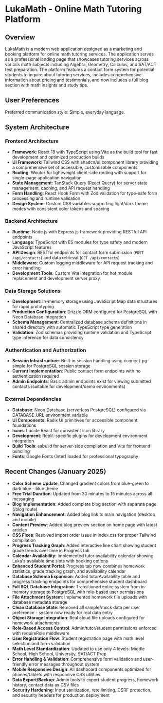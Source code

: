 # LukaMath - Online Math Tutoring Platform

## Overview

LukaMath is a modern web application designed as a marketing and booking platform for online math tutoring services. The application serves as a professional landing page that showcases tutoring services across various math subjects including Algebra, Geometry, Calculus, and SAT/ACT test preparation. The platform features a contact form system for potential students to inquire about tutoring services, includes comprehensive information about pricing and testimonials, and now includes a full blog section with math insights and study tips.

## User Preferences

Preferred communication style: Simple, everyday language.

## System Architecture

### Frontend Architecture
- **Framework**: React 18 with TypeScript using Vite as the build tool for fast development and optimized production builds
- **UI Framework**: Tailwind CSS with shadcn/ui component library providing a comprehensive set of accessible, customizable components
- **Routing**: Wouter for lightweight client-side routing with support for single-page application navigation
- **State Management**: TanStack Query (React Query) for server state management, caching, and API request handling
- **Form Handling**: React Hook Form with Zod validation for type-safe form processing and runtime validation
- **Design System**: Custom CSS variables supporting light/dark theme modes with consistent color tokens and spacing

### Backend Architecture
- **Runtime**: Node.js with Express.js framework providing RESTful API endpoints
- **Language**: TypeScript with ES modules for type safety and modern JavaScript features
- **API Design**: RESTful endpoints for contact form submission (`POST /api/contacts`) and data retrieval (`GET /api/contacts`)
- **Middleware**: Custom logging middleware for API request tracking and error handling
- **Development Tools**: Custom Vite integration for hot module replacement and development server proxy

### Data Storage Solutions
- **Development**: In-memory storage using JavaScript Map data structures for rapid prototyping
- **Production Configuration**: Drizzle ORM configured for PostgreSQL with Neon Database integration
- **Schema Management**: Centralized database schema definitions in shared directory with automatic TypeScript type generation
- **Validation**: Zod schemas providing runtime validation and TypeScript type inference for data consistency

### Authentication and Authorization
- **Session Infrastructure**: Built-in session handling using connect-pg-simple for PostgreSQL session storage
- **Current Implementation**: Public contact form endpoints with no authentication required
- **Admin Endpoints**: Basic admin endpoints exist for viewing submitted contacts (suitable for development/demo environments)

### External Dependencies
- **Database**: Neon Database (serverless PostgreSQL) configured via DATABASE_URL environment variable
- **UI Components**: Radix UI primitives for accessible component foundations
- **Icons**: Lucide React for consistent icon library
- **Development**: Replit-specific plugins for development environment integration
- **Build Tools**: esbuild for server-side compilation and Vite for frontend bundling
- **Fonts**: Google Fonts (Inter) loaded for professional typography

## Recent Changes (January 2025)
- **Color Scheme Update**: Changed gradient colors from blue-green to dark blue - blue theme
- **Free Trial Duration**: Updated from 30 minutes to 15 minutes across all messaging
- **Blog Implementation**: Added complete blog section with separate page (/blog route)
- **Navigation Enhancement**: Added blog link to main navigation (desktop and mobile)
- **Content Preview**: Added blog preview section on home page with latest articles
- **CSS Fixes**: Resolved import order issue in index.css for proper Tailwind compilation
- **Progress Tracking Graph**: Added interactive line chart showing student grade trends over time in Progress tab
- **Calendar Availability**: Implemented tutor availability calendar showing Luka's available time slots with booking options
- **Enhanced Student Portal**: Progress tab now combines homework statistics, grade tracking graph, and availability calendar
- **Database Schema Expansion**: Added tutorAvailability table and progress tracking endpoints for comprehensive student dashboard
- **Full SQL Database Integration**: Transitioned entire system from in-memory storage to PostgreSQL with role-based user permissions
- **File Attachment System**: Implemented homework file uploads with database metadata storage
- **Clean Database State**: Removed all sample/mock data per user preference - system now ready for real data entry
- **Object Storage Integration**: Real cloud file uploads configured for homework attachments
- **Role-Based Access Control**: Admin/tutor/student permissions enforced with requireRole middleware
- **User Registration Flow**: Student registration page with math level selection and form validation
- **Math Level Standardization**: Updated to use only 4 levels: Middle School, High School, University, SAT/ACT Prep
- **Error Handling & Validation**: Comprehensive form validation and user-friendly error messages throughout system
- **Mobile Responsive Design**: All dashboard components optimized for phones/tablets with responsive CSS utilities
- **Data Export/Backup**: Admin tools to export student progress, homework history, contact data as CSV files
- **Security Hardening**: Input sanitization, rate limiting, CSRF protection, and security headers for production deployment